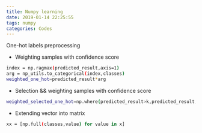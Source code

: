 ```yaml
---
title: Numpy learning
date: 2019-01-14 22:25:55
tags: numpy
categories: Codes
---
```


One-hot labels preprocessing

* Weighting samples with confidence score
``` bash
index = np.ragmax(predicted_result,axis=1)
arg = np_utils.to_categorical(index,classes)
weighted_one_hot=predicted_result*arg
```

* Selection && weighting samples with confidence score
``` bash
weighted_selected_one_hot=np.where(predicted_result>k,predicted_result,0)
```

* Extending vector into matrix
``` bash
xx = [np.full(classes,value) for value in x]
```



